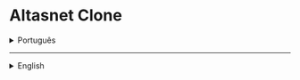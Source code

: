 # Altasnet Clone

<details>
<summary>Português</summary>
<br>



- **Objetivo**:
  - Este repositório foi gerado com o intuito de recriar algumas páginas do site oficial da [Altasnet](https://altasnet.com.br/)

- **Desenvolvido com**:
  - React.js
  - TypeScript
  - Atomic Design
  - Bootstrap, Reactstrap e Inline CSS
  - Outros pacotes instalados: `react-router-dom` e `react-bootstrap-icons`
  - Alegria :technologist:

- **Como posso rodar o projeto?**
  <details>

  <summary>Ubuntu</summary>

  - Pressione `CTRL+ALT+T` para abrir seu terminal
  - No terminal, digite `cd ~ && mkdir victor-camargo-projects && cd victor-camargo-projects && git clone git@github.com:VictorYuriTC/altasnet-app.git && cd altasnet && npm start` e pressione `Enter`
  - Por padrão, o projeto rodará no `http://localhost:3000/`. Se está porta já estiver em uso, o project verificará e usará uma porta subsequente
  - De qualquer formna, o projeto rodará automaticamente no `http://localhost:{port-being-used}/` no seu navegador. Então, você poderá se divertir com o `Altasnet Clone`.
  - Tenha uma ótima navegação! :rocket:
  </details>

</details>

- - - -

<details>
<summary>English</summary>
<br>

- **Goal**:
  - This repo was built in order to recreate some [Altasnet](https://altasnet.com.br/) official website pages

- **Developed using**:
  - React.js
  - TypeScript
  - Atomic Design
  - Bootstrap, Reactstrap and Inline CSS
  - Other installed packages: `react-router-dom` e `react-bootstrap-icons`
  - Joy :technologist:

- **How can I run the project?**
  <details>

  <summary>Ubuntu</summary>

  - Press `CTRL+ALT+T` to open your terminal
  - On terminal, type `cd ~ && mkdir victor-camargo-projects && cd victor-camargo-projects && git clone git@github.com:VictorYuriTC/altasnet-app.git && cd altasnet && npm start` and press `Enter`
  - As default, the project will run on `http://localhost:3000/`. If this port is already being used, the project will check and use a following port
  - In any case, the project wil be automatically opened on `http://localhost:{port-being-used}/` in your browser. Then, you will allowed to enjoy and play around with the `Altasnet Clone`
  - Enjoy it! :rocket:
  </details>



</details>

